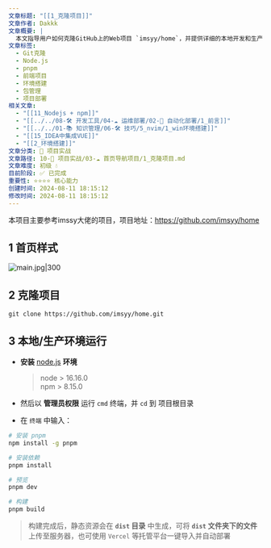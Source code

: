 ```yaml
---
文章标题: "[[1_克隆项目]]"
文章作者: Dakkk
文章概要: |
  本文指导用户如何克隆GitHub上的Web项目 `imsyy/home`，并提供详细的本地开发和生产环境搭建指南。内容涵盖Git克隆、Node.js及pnpm安装、依赖管理、本地运行预览和项目构建，为项目部署提供了基础。
文章标签:
  - Git克隆
  - Node.js
  - pnpm
  - 前端项目
  - 环境搭建
  - 包管理
  - 项目部署
相关文章:
  - "[[11_Nodejs + npm]]"
  - "[[../../08-🛠️ 开发工具/04-☁️ 运维部署/02-🤖 自动化部署/1_前言]]"
  - "[[../../01-📚 知识管理/06-🛠️ 技巧/5_nvim/1_win环境搭建]]"
  - "[[15_IDEA中集成VUE]]"
  - "[[2_环境搭建]]"
文章分类: 🚀 项目实战
文章路径: 10-🚀 项目实战/03-☁️ 首页导航项目/1_克隆项目.md
文章难度: 初级 💧
目前阶段: ✅ 已完成
重要性: ⭐⭐⭐⭐ 核心能力
创建时间: 2024-08-11 18:15:12
修改时间: 2024-08-11 18:15:12
---
```


本项目主要参考imssy大佬的项目，项目地址：https://github.com/imsyy/home
## 1 首页样式

![main.jpg|300](https://my-obsidian-image.oss-cn-guangzhou.aliyuncs.com/2024/04/2a6ba0a8833ac0e3744a04abc5aa6cea.jpg)

## 2 克隆项目

```git
git clone https://github.com/imsyy/home.git
```

## 3 本地/生产环境运行

* **安装** [node.js](https://nodejs.org/zh-cn/) **环境**

  > node > 16.16.0  
  > npm > 8.15.0

* 然后以 **管理员权限** 运行 `cmd` 终端，并 `cd` 到 项目根目录

* 在 `终端` 中输入：

```bash
# 安装 pnpm
npm install -g pnpm

# 安装依赖
pnpm install

# 预览
pnpm dev

# 构建
pnpm build
```

> 构建完成后，静态资源会在 **`dist` 目录** 中生成，可将 **`dist` 文件夹下的文件**上传至服务器，也可使用 `Vercel` 等托管平台一键导入并自动部署
